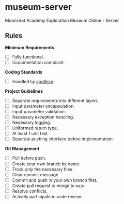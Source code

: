 # museum-server
Moonshot Academy Exploration Museum Online - Server

## Rules

**Minimum Requirements**
  - [ ] Fully functional.
  - [ ] Documentation compliant.

**Coding Standards**
  - [ ] Handled by [spotless](https://github.com/diffplug/spotless)

**Project Guidelines**
  - [ ] Separate requirements into different layers.
  - [ ] Input parameter encapsulation.
  - [ ] Input parameter validation.
  - [ ] Necessary exception handling.
  - [ ] Necessary logging.
  - [ ] Uniformed return type.
  - [ ] At least 1 unit test.
  - [ ] Separate pushing interface before implementation.

**Git Management**
  - [ ] Pull before push.
  - [ ] Create your own branch by name.
  - [ ] Track only the necessary files.
  - [ ] Clear commit message.
  - [ ] Commit and push in your own branch first.
  - [ ] Create pull request to merge to `main`.
  - [ ] Resolve conflicts.
  - [ ] Actively participate in code review.
